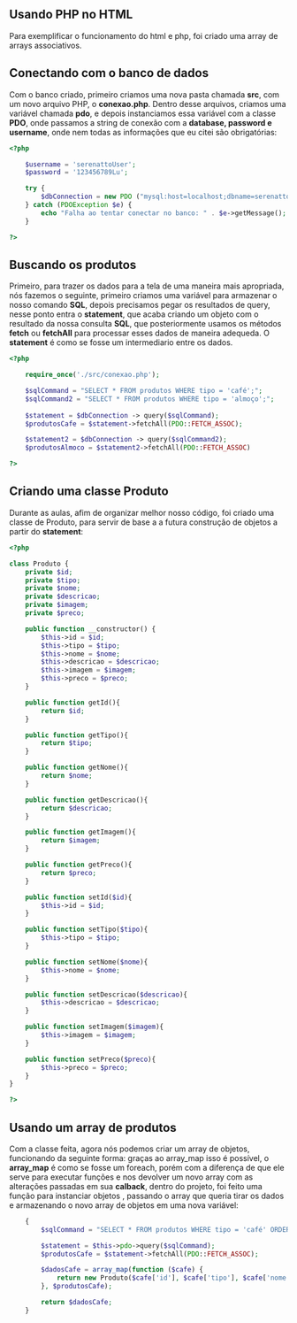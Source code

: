 ## Usando PHP no HTML

Para exemplificar o funcionamento do html e php, foi criado uma array de arrays associativos.

## Conectando com o banco de dados

Com o banco criado, primeiro criamos uma nova pasta chamada **src**, com um novo arquivo PHP, o **conexao.php**. Dentro desse arquivos, criamos uma variável chamada **pdo**, e depois instanciamos essa variável com a classe **PDO**, onde passamos a string de conexão com a **database, password e username**, onde nem todas as informações que eu citei são obrigatórias:

```php
<?php

	$username = 'serenattoUser';
	$password = '123456789Lu';

	try {
	    $dbConnection = new PDO ("mysql:host=localhost;dbname=serenatto", $username, $password);
	} catch (PDOException $e) {
	    echo "Falha ao tentar conectar no banco: " . $e->getMessage();
	}

?>
```

## Buscando os produtos

Primeiro, para trazer os dados para a tela de uma maneira mais apropriada, nós fazemos o seguinte, primeiro criamos uma variável para armazenar o nosso comando **SQL**, depois precisamos pegar os resultados de query, nesse ponto entra o **statement**, que acaba criando um objeto com o resultado da nossa consulta **SQL**, que posteriormente usamos os métodos **fetch** ou **fetchAll** para processar esses dados de maneira adequeda. O **statement** é como se fosse um intermediario entre os dados.

```php
<?php

    require_once('./src/conexao.php');

    $sqlCommand = "SELECT * FROM produtos WHERE tipo = 'café';";
    $sqlCommand2 = "SELECT * FROM produtos WHERE tipo = 'almoço';";
    
    $statement = $dbConnection -> query($sqlCommand);
    $produtosCafe = $statement->fetchAll(PDO::FETCH_ASSOC);

    $statement2 = $dbConnection -> query($sqlCommand2);
    $produtosAlmoco = $statement2->fetchAll(PDO::FETCH_ASSOC)

?>
```

## Criando uma classe Produto

Durante as aulas, afim de organizar melhor nosso código, foi criado uma classe de Produto, para servir de base a a futura construção de objetos a partir do **statement**:

```php
<?php

class Produto {
    private $id;
    private $tipo;
    private $nome;
    private $descricao;
    private $imagem;
    private $preco;

    public function __constructor() {
        $this->id = $id;
        $this->tipo = $tipo;
        $this->nome = $nome;
        $this->descricao = $descricao;
        $this->imagem = $imagem;
        $this->preco = $preco;
    }

    public function getId(){
        return $id;
    }

    public function getTipo(){
        return $tipo;
    }

    public function getNome(){
        return $nome;
    }

    public function getDescricao(){
        return $descricao;
    }

    public function getImagem(){
        return $imagem;
    }

    public function getPreco(){
        return $preco;
    }

    public function setId($id){
        $this->id = $id;
    }

    public function setTipo($tipo){
        $this->tipo = $tipo;
    }

    public function setNome($nome){
        $this->nome = $nome;
    }

    public function setDescricao($descricao){
        $this->descricao = $descricao;
    }

    public function setImagem($imagem){
        $this->imagem = $imagem;
    }

    public function setPreco($preco){
        $this->preco = $preco;
    }
}

?>
```

## Usando um array de produtos

Com a classe feita, agora nós podemos criar um array de objetos, funcionando da seguinte forma: graças ao array_map isso é possível, o **array_map** é como se fosse um foreach, porém com a diferença de que ele serve para executar funções e nos devolver um novo array com as alterações passadas em sua **calback**, dentro do projeto, foi feito uma função para instanciar objetos , passando o array que queria tirar os dados e armazenando o novo array de objetos em uma nova variável:

```php
    {
        $sqlCommand = "SELECT * FROM produtos WHERE tipo = 'café' ORDER BY preco ASC;";

        $statement = $this->pdo->query($sqlCommand);
        $produtosCafe = $statement->fetchAll(PDO::FETCH_ASSOC);

        $dadosCafe = array_map(function ($cafe) {
            return new Produto($cafe['id'], $cafe['tipo'], $cafe['nome'], $cafe['descricao'], $cafe['imagem'], $cafe['preco']);
        }, $produtosCafe);

        return $dadosCafe;
    }
```